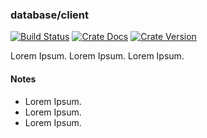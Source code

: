 ### database/client

[![Build Status][action-badge]][action-url]
[![Crate Docs][docs-badge]][docs-url]
[![Crate Version][crates-badge]][crates-url]

[action-badge]: https://img.shields.io/github/actions/workflow/status/axiston/database/build.yaml?branch=main&label=build&logo=github&style=flat-square
[action-url]: https://github.com/axiston/database/actions/workflows/build.yaml
[crates-badge]: https://img.shields.io/crates/v/axiston-database-connect.svg?logo=rust&style=flat-square
[crates-url]: https://crates.io/crates/axiston-database-connect
[docs-badge]: https://img.shields.io/docsrs/axiston-database-connect?logo=Docs.rs&style=flat-square
[docs-url]: http://docs.rs/axiston-database-connect

Lorem Ipsum. Lorem Ipsum. Lorem Ipsum.

#### Notes

- Lorem Ipsum.
- Lorem Ipsum.
- Lorem Ipsum.
